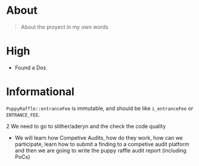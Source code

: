 # About

> About the proyect in my own words

# High

- Found a Dos


# Informational

`PuppyRaffle::entranceFee` is immutable, and should be like `i_entranceFee` or `ENTRANCE_FEE`.

2 We need to go to slither/aderyn and the check the code quality 
- We will learn how Competive Audits, how do they work, how can we participate, learn how to submit a finding to a competive audit platform and then we are going to write the puppy raffle audit report (including PoCs)